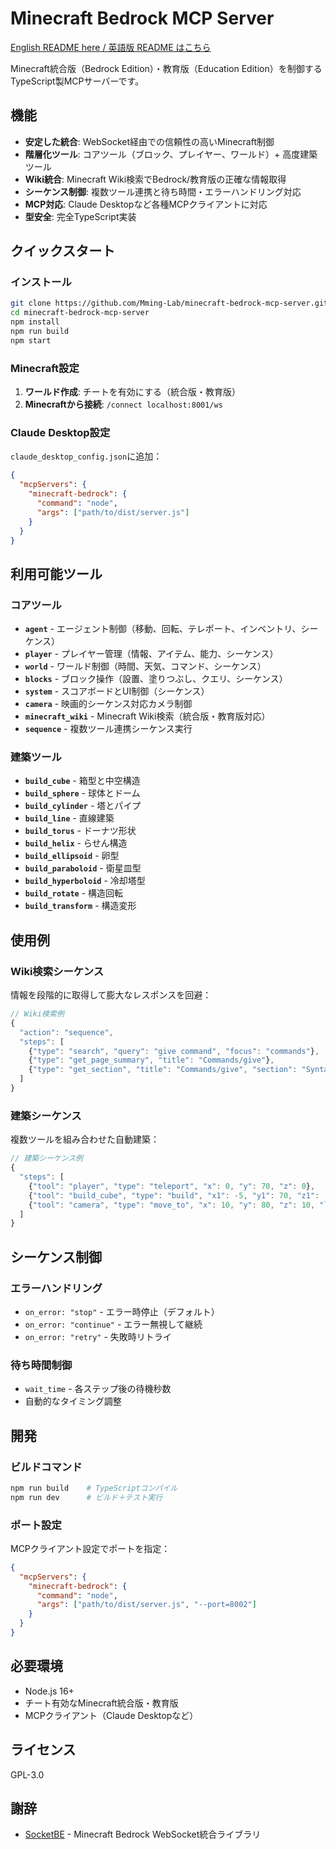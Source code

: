 # Minecraft Bedrock MCP Server

[English README here / 英語版 README はこちら](README.md)

Minecraft統合版（Bedrock Edition）・教育版（Education Edition）を制御するTypeScript製MCPサーバーです。

## 機能

- **安定した統合**: WebSocket経由での信頼性の高いMinecraft制御
- **階層化ツール**: コアツール（ブロック、プレイヤー、ワールド）+ 高度建築ツール
- **Wiki統合**: Minecraft Wiki検索でBedrock/教育版の正確な情報取得
- **シーケンス制御**: 複数ツール連携と待ち時間・エラーハンドリング対応
- **MCP対応**: Claude Desktopなど各種MCPクライアントに対応
- **型安全**: 完全TypeScript実装

## クイックスタート

### インストール

```bash
git clone https://github.com/Mming-Lab/minecraft-bedrock-mcp-server.git
cd minecraft-bedrock-mcp-server
npm install
npm run build
npm start
```

### Minecraft設定

1. **ワールド作成**: チートを有効にする（統合版・教育版）
2. **Minecraftから接続**: `/connect localhost:8001/ws`

### Claude Desktop設定

`claude_desktop_config.json`に追加：

```json
{
  "mcpServers": {
    "minecraft-bedrock": {
      "command": "node",
      "args": ["path/to/dist/server.js"]
    }
  }
}
```

## 利用可能ツール

### コアツール
- **`agent`** - エージェント制御（移動、回転、テレポート、インベントリ、シーケンス）
- **`player`** - プレイヤー管理（情報、アイテム、能力、シーケンス）
- **`world`** - ワールド制御（時間、天気、コマンド、シーケンス）
- **`blocks`** - ブロック操作（設置、塗りつぶし、クエリ、シーケンス）
- **`system`** - スコアボードとUI制御（シーケンス）
- **`camera`** - 映画的シーケンス対応カメラ制御
- **`minecraft_wiki`** - Minecraft Wiki検索（統合版・教育版対応）
- **`sequence`** - 複数ツール連携シーケンス実行

### 建築ツール
- **`build_cube`** - 箱型と中空構造
- **`build_sphere`** - 球体とドーム
- **`build_cylinder`** - 塔とパイプ
- **`build_line`** - 直線建築
- **`build_torus`** - ドーナツ形状
- **`build_helix`** - らせん構造
- **`build_ellipsoid`** - 卵型
- **`build_paraboloid`** - 衛星皿型
- **`build_hyperboloid`** - 冷却塔型
- **`build_rotate`** - 構造回転
- **`build_transform`** - 構造変形

## 使用例

### Wiki検索シーケンス
情報を段階的に取得して膨大なレスポンスを回避：
```javascript
// Wiki検索例
{
  "action": "sequence",
  "steps": [
    {"type": "search", "query": "give command", "focus": "commands"},
    {"type": "get_page_summary", "title": "Commands/give"},
    {"type": "get_section", "title": "Commands/give", "section": "Syntax"}
  ]
}
```

### 建築シーケンス
複数ツールを組み合わせた自動建築：
```javascript
// 建築シーケンス例
{
  "steps": [
    {"tool": "player", "type": "teleport", "x": 0, "y": 70, "z": 0},
    {"tool": "build_cube", "type": "build", "x1": -5, "y1": 70, "z1": -5, "x2": 5, "y2": 75, "z2": 5, "material": "diamond_block"},
    {"tool": "camera", "type": "move_to", "x": 10, "y": 80, "z": 10, "look_at_x": 0, "look_at_y": 72, "look_at_z": 0}
  ]
}
```

## シーケンス制御

### エラーハンドリング
- `on_error: "stop"` - エラー時停止（デフォルト）
- `on_error: "continue"` - エラー無視して継続
- `on_error: "retry"` - 失敗時リトライ

### 待ち時間制御
- `wait_time` - 各ステップ後の待機秒数
- 自動的なタイミング調整

## 開発

### ビルドコマンド
```bash
npm run build    # TypeScriptコンパイル
npm run dev      # ビルド＋テスト実行
```

### ポート設定
MCPクライアント設定でポートを指定：
```json
{
  "mcpServers": {
    "minecraft-bedrock": {
      "command": "node",
      "args": ["path/to/dist/server.js", "--port=8002"]
    }
  }
}
```

## 必要環境

- Node.js 16+
- チート有効なMinecraft統合版・教育版
- MCPクライアント（Claude Desktopなど）

## ライセンス

GPL-3.0

## 謝辞

- [SocketBE](https://github.com/tutinoko2048/SocketBE) - Minecraft Bedrock WebSocket統合ライブラリ